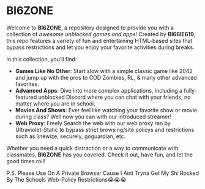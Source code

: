 # BI6ZONE

Welcome to **BI6ZONE**, a repository designed to provide you with a collection of *awesome unblocked games and apps*! Created by **BI66IE619**, this repo features a variety of fun and entertaining HTML-based sites that bypass restrictions and let you enjoy your favorite activities during breaks.

In this collection, you’ll find:

- **Games Like No Other**: Start slow with a simple classic game like 2042 and jump up with the pros to COD Zombies, RL, & many other advanced favorites.
- **Advanced Apps**: Dive into more complex applications, including a fully-featured unblocked Discord where you can chat with your friends, no matter where you are in school.
- **Movies And Shows**: Ever feel like watching your favorite show or movie during class? Well now you can with our introduced streamer!
- **Web Proxy**: Freely Search the web with our web proxy ran by Ultraviolet-Static to bypass strict browsing/site policys and restrictions such as linewize, securely, goguardian, etc.

Whether you need a quick distraction or a way to communicate with classmates, **BI6ZONE** has you covered. Check it out, have fun, and let the good times roll!

P.S. Please Use On A Private Browser Cause I Aint Tryna Get My Shi Rocked By The Schools Web-Policy Restrictions😭😭😭
